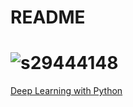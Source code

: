 # README

# ![s29444148](https://ws4.sinaimg.cn/large/006tKfTcly1g0aib9w095j30b30dw3yu.jpg)

[Deep Learning with Python](https://book.douban.com/subject/27038207/)

